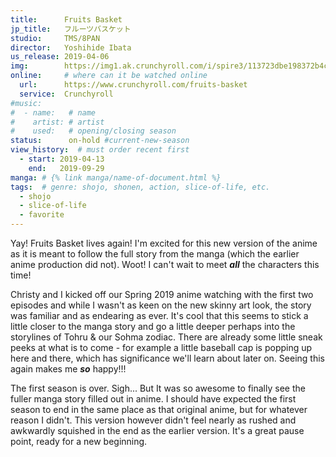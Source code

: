 ```yaml
---
title:      Fruits Basket
jp_title:   フルーツバスケット
studio:     TMS/8PAN
director:   Yoshihide Ibata
us_release: 2019-04-06 
img:        https://img1.ak.crunchyroll.com/i/spire3/113723dbe198372b4cbede38898083991554421405_full.jpg 
online:     # where can it be watched online
  url:      https://www.crunchyroll.com/fruits-basket
  service:  Crunchyroll
#music:
#  - name:   # name
#    artist: # artist
#    used:   # opening/closing season
status:      on-hold #current-new-season
view_history:  # must order recent first
  - start: 2019-04-13 
    end:   2019-09-29
manga: # {% link manga/name-of-document.html %}
tags:  # genre: shojo, shonen, action, slice-of-life, etc.
  - shojo
  - slice-of-life
  - favorite
---
```


Yay! Fruits Basket lives again! I'm excited for this new version of the anime as it is meant to follow the full story from the manga (which the earlier anime production did not). Woot! I can't wait to meet __*all*__ the characters this time!

Christy and I kicked off our Spring 2019 anime watching with the first two episodes and while I wasn't as keen on the new skinny art look, the story was familiar and as endearing as ever. It's cool that this seems to stick a little closer to the manga story and go a little deeper perhaps into the storylines of Tohru & our Sohma zodiac. There are already some little sneak peeks at what is to come - for example a little baseball cap is popping up here and there, which has significance we'll learn about later on. Seeing this again makes me __*so*__ happy!!!

The first season is over. Sigh... But It was so awesome to finally see the fuller manga story filled out in anime. I should have expected the first season to end in the same place as that original anime, but for whatever reason I didn't. This version however didn't feel nearly as rushed and awkwardly squished in the end as the earlier version. It's a great pause point, ready for a new beginning.